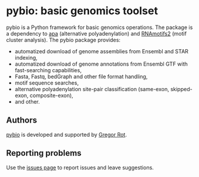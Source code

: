 # pybio: basic genomics toolset

pybio is a Python framework for basic genomics operations. The package is a dependency to [apa](https://github.com/grexor/apa) (alternative polyadenylation) and [RNAmotifs2](https://github.com/grexor/rnamotifs2) (motif cluster analysis). The pybio package provides:

+ automatized download of genome assemblies from Ensembl and STAR indexing,
+ automatized download of genome annotations from Ensembl GTF with fast-searching capabilities,
+ Fasta, Fastq, bedGraph and other file format handling,
+ motif sequence searches,
+ alternative polyadenylation site-pair classification (same-exon, skipped-exon, composite-exon),
+ and other.

## Authors

[pybio](https://github.com/grexor/pybio) is developed and supported by [Gregor Rot](https://grexor.github.io).

## Reporting problems

Use the [issues page](https://github.com/grexor/pybio/issues) to report issues and leave suggestions.
